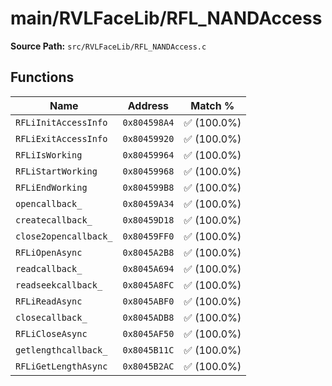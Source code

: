 # main/RVLFaceLib/RFL_NANDAccess

**Source Path:** `src/RVLFaceLib/RFL_NANDAccess.c`

## Functions

| Name | Address | Match % |
|------|---------|---------|
| `RFLiInitAccessInfo` | `0x804598A4` | :white_check_mark: (100.0%) |
| `RFLiExitAccessInfo` | `0x80459920` | :white_check_mark: (100.0%) |
| `RFLiIsWorking` | `0x80459964` | :white_check_mark: (100.0%) |
| `RFLiStartWorking` | `0x80459968` | :white_check_mark: (100.0%) |
| `RFLiEndWorking` | `0x804599B8` | :white_check_mark: (100.0%) |
| `opencallback_` | `0x80459A34` | :white_check_mark: (100.0%) |
| `createcallback_` | `0x80459D18` | :white_check_mark: (100.0%) |
| `close2opencallback_` | `0x80459FF0` | :white_check_mark: (100.0%) |
| `RFLiOpenAsync` | `0x8045A2B8` | :white_check_mark: (100.0%) |
| `readcallback_` | `0x8045A694` | :white_check_mark: (100.0%) |
| `readseekcallback_` | `0x8045A8FC` | :white_check_mark: (100.0%) |
| `RFLiReadAsync` | `0x8045ABF0` | :white_check_mark: (100.0%) |
| `closecallback_` | `0x8045ADB8` | :white_check_mark: (100.0%) |
| `RFLiCloseAsync` | `0x8045AF50` | :white_check_mark: (100.0%) |
| `getlengthcallback_` | `0x8045B11C` | :white_check_mark: (100.0%) |
| `RFLiGetLengthAsync` | `0x8045B2AC` | :white_check_mark: (100.0%) |